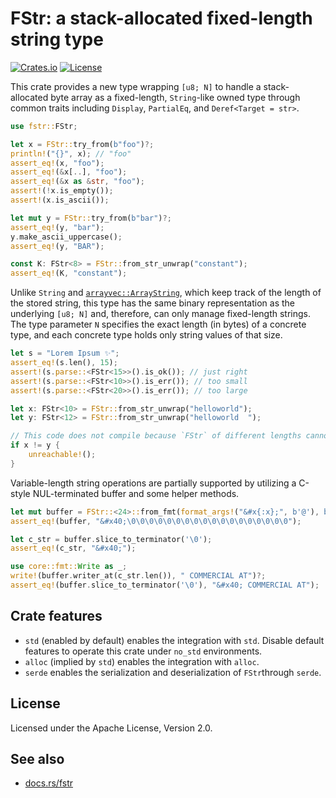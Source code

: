 # FStr: a stack-allocated fixed-length string type

[![Crates.io](https://img.shields.io/crates/v/fstr)](https://crates.io/crates/fstr)
[![License](https://img.shields.io/crates/l/fstr)](https://github.com/LiosK/fstr-rs/blob/main/LICENSE)

This crate provides a new type wrapping `[u8; N]` to handle a stack-allocated byte array as a
fixed-length, `String`-like owned type through common traits including `Display`, `PartialEq`,
and `Deref<Target = str>`.

```rust
use fstr::FStr;

let x = FStr::try_from(b"foo")?;
println!("{}", x); // "foo"
assert_eq!(x, "foo");
assert_eq!(&x[..], "foo");
assert_eq!(&x as &str, "foo");
assert!(!x.is_empty());
assert!(x.is_ascii());

let mut y = FStr::try_from(b"bar")?;
assert_eq!(y, "bar");
y.make_ascii_uppercase();
assert_eq!(y, "BAR");

const K: FStr<8> = FStr::from_str_unwrap("constant");
assert_eq!(K, "constant");
```

Unlike `String` and [`arrayvec::ArrayString`], which keep track of the length of the stored
string, this type has the same binary representation as the underlying `[u8; N]` and, therefore,
can only manage fixed-length strings. The type parameter `N` specifies the exact length (in
bytes) of a concrete type, and each concrete type holds only string values of that size.

[`arrayvec::ArrayString`]: https://docs.rs/arrayvec/latest/arrayvec/struct.ArrayString.html

```rust
let s = "Lorem Ipsum ✨";
assert_eq!(s.len(), 15);
assert!(s.parse::<FStr<15>>().is_ok()); // just right
assert!(s.parse::<FStr<10>>().is_err()); // too small
assert!(s.parse::<FStr<20>>().is_err()); // too large
```

```rust
let x: FStr<10> = FStr::from_str_unwrap("helloworld");
let y: FStr<12> = FStr::from_str_unwrap("helloworld  ");

// This code does not compile because `FStr` of different lengths cannot mix.
if x != y {
    unreachable!();
}
```

Variable-length string operations are partially supported by utilizing a C-style NUL-terminated
buffer and some helper methods.

```rust
let mut buffer = FStr::<24>::from_fmt(format_args!("&#x{:x};", b'@'), b'\0')?;
assert_eq!(buffer, "&#x40;\0\0\0\0\0\0\0\0\0\0\0\0\0\0\0\0\0\0");

let c_str = buffer.slice_to_terminator('\0');
assert_eq!(c_str, "&#x40;");

use core::fmt::Write as _;
write!(buffer.writer_at(c_str.len()), " COMMERCIAL AT")?;
assert_eq!(buffer.slice_to_terminator('\0'), "&#x40; COMMERCIAL AT");
```

## Crate features

- `std` (enabled by default) enables the integration with `std`. Disable default features to
  operate this crate under `no_std` environments.
- `alloc` (implied by `std`) enables the integration with `alloc`.
- `serde` enables the serialization and deserialization of `FStr`through `serde`.

## License

Licensed under the Apache License, Version 2.0.

## See also

- [docs.rs/fstr](https://docs.rs/fstr)
